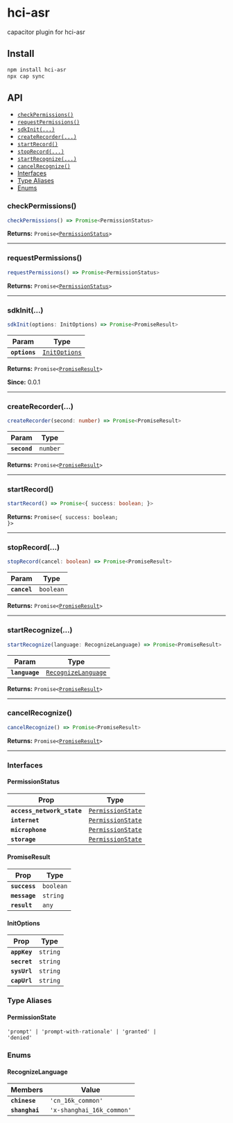 # hci-asr

capacitor plugin for hci-asr

## Install

```bash
npm install hci-asr
npx cap sync
```

## API

<docgen-index>

- [`checkPermissions()`](#checkpermissions)
- [`requestPermissions()`](#requestpermissions)
- [`sdkInit(...)`](#sdkinit)
- [`createRecorder(...)`](#createrecorder)
- [`startRecord()`](#startrecord)
- [`stopRecord(...)`](#stoprecord)
- [`startRecognize(...)`](#startrecognize)
- [`cancelRecognize()`](#cancelrecognize)
- [Interfaces](#interfaces)
- [Type Aliases](#type-aliases)
- [Enums](#enums)

</docgen-index>

<docgen-api>
<!--Update the source file JSDoc comments and rerun docgen to update the docs below-->

### checkPermissions()

```typescript
checkPermissions() => Promise<PermissionStatus>
```

**Returns:** <code>Promise&lt;<a href="#permissionstatus">PermissionStatus</a>&gt;</code>

---

### requestPermissions()

```typescript
requestPermissions() => Promise<PermissionStatus>
```

**Returns:** <code>Promise&lt;<a href="#permissionstatus">PermissionStatus</a>&gt;</code>

---

### sdkInit(...)

```typescript
sdkInit(options: InitOptions) => Promise<PromiseResult>
```

| Param         | Type                                                |
| ------------- | --------------------------------------------------- |
| **`options`** | <code><a href="#initoptions">InitOptions</a></code> |

**Returns:** <code>Promise&lt;<a href="#promiseresult">PromiseResult</a>&gt;</code>

**Since:** 0.0.1

---

### createRecorder(...)

```typescript
createRecorder(second: number) => Promise<PromiseResult>
```

| Param        | Type                |
| ------------ | ------------------- |
| **`second`** | <code>number</code> |

**Returns:** <code>Promise&lt;<a href="#promiseresult">PromiseResult</a>&gt;</code>

---

### startRecord()

```typescript
startRecord() => Promise<{ success: boolean; }>
```

**Returns:** <code>Promise&lt;{ success: boolean; }&gt;</code>

---

### stopRecord(...)

```typescript
stopRecord(cancel: boolean) => Promise<PromiseResult>
```

| Param        | Type                 |
| ------------ | -------------------- |
| **`cancel`** | <code>boolean</code> |

**Returns:** <code>Promise&lt;<a href="#promiseresult">PromiseResult</a>&gt;</code>

---

### startRecognize(...)

```typescript
startRecognize(language: RecognizeLanguage) => Promise<PromiseResult>
```

| Param          | Type                                                            |
| -------------- | --------------------------------------------------------------- |
| **`language`** | <code><a href="#recognizelanguage">RecognizeLanguage</a></code> |

**Returns:** <code>Promise&lt;<a href="#promiseresult">PromiseResult</a>&gt;</code>

---

### cancelRecognize()

```typescript
cancelRecognize() => Promise<PromiseResult>
```

**Returns:** <code>Promise&lt;<a href="#promiseresult">PromiseResult</a>&gt;</code>

---

### Interfaces

#### PermissionStatus

| Prop                       | Type                                                        |
| -------------------------- | ----------------------------------------------------------- |
| **`access_network_state`** | <code><a href="#permissionstate">PermissionState</a></code> |
| **`internet`**             | <code><a href="#permissionstate">PermissionState</a></code> |
| **`microphone`**           | <code><a href="#permissionstate">PermissionState</a></code> |
| **`storage`**              | <code><a href="#permissionstate">PermissionState</a></code> |

#### PromiseResult

| Prop          | Type                 |
| ------------- | -------------------- |
| **`success`** | <code>boolean</code> |
| **`message`** | <code>string</code>  |
| **`result`**  | <code>any</code>     |

#### InitOptions

| Prop         | Type                |
| ------------ | ------------------- |
| **`appKey`** | <code>string</code> |
| **`secret`** | <code>string</code> |
| **`sysUrl`** | <code>string</code> |
| **`capUrl`** | <code>string</code> |

### Type Aliases

#### PermissionState

<code>'prompt' | 'prompt-with-rationale' | 'granted' | 'denied'</code>

### Enums

#### RecognizeLanguage

| Members        | Value                                |
| -------------- | ------------------------------------ |
| **`chinese`**  | <code>'cn_16k_common'</code>         |
| **`shanghai`** | <code>'x-shanghai_16k_common'</code> |

</docgen-api>
